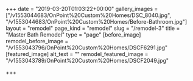 +++
date = "2019-03-20T01:03:22+00:00"
gallery_images = ["/v1553044683/OnPoint%20Custom%20Homes/DSC_8040.jpg", "/v1553044683/OnPoint%20Custom%20Homes/Before-Bathroom.jpg"]
layout = "remodel"
page_kind = "remodel"
slug = "/remodel-3"
title = "Master Bath Remodel"
type = "page"
[before_image]
remodel_before_image = "/v1553043796/OnPoint%20Custom%20Homes/DSCF6291.jpg"
[featured_image]
alt_text = ""
remodel_featured_image = "/v1553043789/OnPoint%20Custom%20Homes/DSCF2049.jpg"

+++
